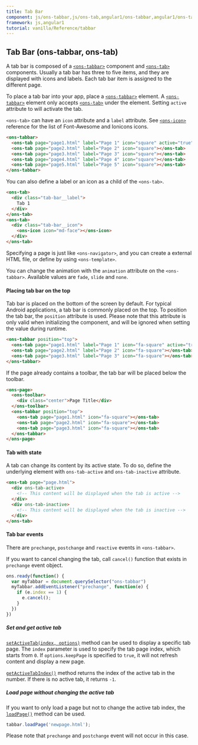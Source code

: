 ```yaml
---
title: Tab Bar
component: js/ons-tabbar,js/ons-tab,angular1/ons-tabbar,angular1/ons-tab
framework: js,angular1
tutorial: vanilla/Reference/tabbar
---
```


## Tab Bar (ons-tabbar, ons-tab)

A tab bar is composed of a [`<ons-tabbar>`](/v2/docs/js/ons-tabbar.html) component and [`<ons-tab>`](/v2/docs/js/ons-tab.html) components. Usually a tab bar has three to five items, and they are displayed with icons and labels. Each tab bar item is assigned to the different page.

To place a tab bar into your app, place a [`<ons-tabbar>`](/v2/docs/js/ons-tabbar.html) element. A [`<ons-tabbar>`](/v2/docs/js/ons-tabbar.html) element only accepts [`<ons-tab>`](/v2/docs/js/ons-tab.html) under the element. Setting `active` attribute to will activate the tab.

`<ons-tab>` can have an `icon` attribute and a `label` attribute. See [`<ons-icon>`](/v2/docs/js/ons-icon.html) reference for the list of Font-Awesome and Ionicons icons.

``` html
<ons-tabbar>
  <ons-tab page="page1.html" label="Page 1" icon="square" active="true"></ons-tab>
  <ons-tab page="page2.html" label="Page 2" icon="square"></ons-tab>
  <ons-tab page="page3.html" label="Page 3" icon="square"></ons-tab>
  <ons-tab page="page4.html" label="Page 4" icon="square"></ons-tab>
  <ons-tab page="page5.html" label="Page 5" icon="square"></ons-tab>
</ons-tabbar>
```

You can also define a label or an icon as a child of the `<ons-tab>`.

``` html
<ons-tab>
  <div class="tab-bar__label">
    Tab 1
  </div>
</ons-tab>
<ons-tab>
  <div class="tab-bar__icon">
    <ons-icon icon="md-face"></ons-icon>
  </div>
</ons-tab>
```

Specifying a page is just like `<ons-navigator>`, and you can create a external HTML file, or define by using `<ons-template>`.

You can change the animation with the `animation` attribute on the `<ons-tabbar>`. Available values are `fade`, `slide` and `none`.

#### Placing tab bar on the top

Tab bar is placed on the bottom of the screen by default. For typical Android applications, a tab bar is commonly placed on the top. To position the tab bar, the `position` attribute is used. Please note that this attribute is only valid when initializing the component, and will be ignored when setting the value during runtime.

```html
<ons-tabbar position="top">
  <ons-tab page="page1.html" label="Page 1" icon="fa-square" active="true"></ons-tab>
  <ons-tab page="page2.html" label="Page 2" icon="fa-square"></ons-tab>
  <ons-tab page="page3.html" label="Page 3" icon="fa-square"></ons-tab>
</ons-tabbar>
```

If the page already contains a toolbar, the tab bar will be placed below the toolbar.

```html
<ons-page>
  <ons-toolbar>
    <div class="center">Page Title</div>
  </ons-toolbar>
  <ons-tabbar position="top">
    <ons-tab page="page1.html" icon="fa-square"></ons-tab>
    <ons-tab page="page2.html" icon="fa-square"></ons-tab>
    <ons-tab page="page3.html" icon="fa-square"></ons-tab>
  </ons-tabbar>
</ons-page>
```

#### Tab with state

A tab can change its content by its active state. To do so, define the underlying element with `ons-tab-active` and `ons-tab-inactive` attribute.

```html
<ons-tab page="page.html">
  <div ons-tab-active>
    <!-- This content will be displayed when the tab is active -->
  </div>
  <div ons-tab-inactive>
    <!-- This content will be displayed when the tab is inactive -->
  </div>
</ons-tab>
```

#### Tab bar events

There are `prechange`, `postchange` and `reactive` events in `<ons-tabbar>`. 

If you want to cancel changing the tab, call `cancel()` function that exists in `prechange` event object.

``` javascript
ons.ready(function() {
  var myTabbar = document.querySelector("ons-tabbar")
  myTabbar.addEventListener("prechange", function(e) {
    if (e.index == 1) {
      e.cancel();
    }
  })
})
```

##### Set and get active tab

[`setActiveTab(index, options)`](/v2/docs/js/ons-tabbar.html#method-setActiveTab) method can be used to display a specific tab page. The `index` parameter is used to specify the tab page index, which starts from `0`. If `options.keepPage` is specified to `true`, it will not refresh content and display a new page.

[`getActiveTabIndex()`](/v2/docs/js/ons-tabbar.html#method-getActiveTabIndex) method returns the index of the active tab in the number. If there is no active tab, it returns `-1`.

##### Load page without changing the active tab

If you want to only load a page but not to change the active tab index, the [`loadPage()`](/v2/docs/js/ons-tabbar.html#method-loadPage) method can be used.

```javascript
tabbar.loadPage('newpage.html');
```

Please note that `prechange` and `postchange` event will not occur in this case.

